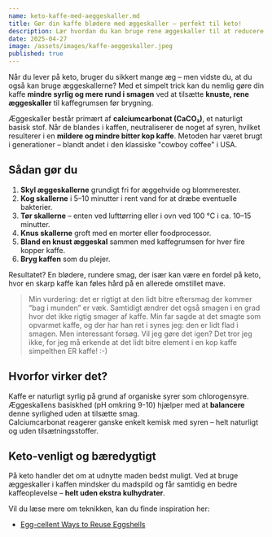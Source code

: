 ```yaml
---
name: keto-kaffe-med-aeggeskaller.md
title: Gør din kaffe blødere med æggeskaller – perfekt til keto!
description: Lær hvordan du kan bruge rene æggeskaller til at reducere syrligheden i din kaffe og få en blødere smag – en smart måde at udnytte alle dele af ægget på keto.
date: 2025-04-27
image: /assets/images/kaffe-aeggeskaller.jpeg
published: true
---
```


Når du lever på keto, bruger du sikkert mange æg – men vidste du, at du også kan bruge æggeskallerne? Med et simpelt trick kan du nemlig gøre din kaffe **mindre syrlig og mere rund i smagen** ved at tilsætte **knuste, rene æggeskaller** til kaffegrumsen før brygning.

Æggeskaller består primært af **calciumcarbonat (CaCO₃)**, et naturligt basisk stof. Når de blandes i kaffen, neutraliserer de noget af syren, hvilket resulterer i en **mildere og mindre bitter kop kaffe**. Metoden har været brugt i generationer – blandt andet i den klassiske "cowboy coffee" i USA.

## Sådan gør du

1. **Skyl æggeskallerne** grundigt fri for æggehvide og blommerester.
2. **Kog skallerne** i 5–10 minutter i rent vand for at dræbe eventuelle bakterier.
3. **Tør skallerne** – enten ved lufttørring eller i ovn ved 100 °C i ca. 10–15 minutter.
4. **Knus skallerne** groft med en morter eller foodprocessor.
5. **Bland en knust æggeskal** sammen med kaffegrumsen for hver fire kopper kaffe.
6. **Bryg kaffen** som du plejer.

Resultatet? En blødere, rundere smag, der især kan være en fordel på keto, hvor en skarp kaffe kan føles hård på en allerede omstillet mave.

> Min vurdering: det er rigtigt at den lidt bitre eftersmag der kommer “bag i munden” er væk. Samtidigt ændrer det også smagen i en grad hvor det ikke rigtig smager af kaffe. Min far sagde at det smagte som opvarmet kaffe, og der har han ret i synes jeg: den er lidt flad i smagen. Men interessant forsøg. Vil jeg gøre det igen? Det tror jeg ikke, for jeg må erkende at det lidt bitre element i en kop kaffe simpelthen ER kaffe! :-)

## Hvorfor virker det?

Kaffe er naturligt syrlig på grund af organiske syrer som chlorogensyre. Æggeskallens basiskhed (pH omkring 9-10) hjælper med at **balancere** denne syrlighed uden at tilsætte smag.  
Calciumcarbonat reagerer ganske enkelt kemisk med syren – helt naturligt og uden tilsætningsstoffer.

## Keto-venligt og bæredygtigt

På keto handler det om at udnytte maden bedst muligt. Ved at bruge æggeskaller i kaffen mindsker du madspild og får samtidig en bedre kaffeoplevelse – **helt uden ekstra kulhydrater**.

Vil du læse mere om teknikken, kan du finde inspiration her:  
- [Egg-cellent Ways to Reuse Eggshells
](https://blog.meyerhatchery.com/2023/12/eggcellent-ways-to-reuse-eggshells/)


